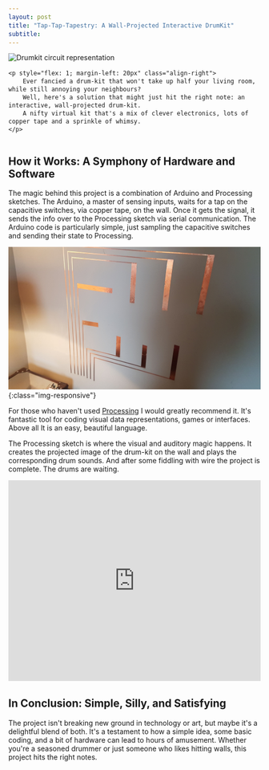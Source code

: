 ```yaml
---
layout: post
title: "Tap-Tap-Tapestry: A Wall-Projected Interactive DrumKit"
subtitle: 
---
```

<div class="container" style="display: flex; flex-wrap: wrap; align-items: center;">
    <img src="{{ site.baseurl }}/public/DrumKit/Drumkit.png" align="left" class="align-left" alt="Drumkit circuit representation" width="65%">

    <p style="flex: 1; margin-left: 20px" class="align-right">
        Ever fancied a drum-kit that won't take up half your living room, while still annoying your neighbours?
        Well, here's a solution that might just hit the right note: an interactive, wall-projected drum-kit.
        A nifty virtual kit that's a mix of clever electronics, lots of copper tape and a sprinkle of whimsy.
    </p>
</div>


## How it Works: A Symphony of Hardware and Software

The magic behind this project is a combination of Arduino and Processing sketches. 
The Arduino, a master of sensing inputs, waits for a tap on the capacitive switches, via copper tape, on the wall. 
Once it gets the signal, it sends the info over to the Processing sketch via serial communication.
The Arduino code is particularly simple, just sampling the capacitive switches and sending their state to Processing.

![Coppered Wall](https://raw.githubusercontent.com/SenanS/Interactive-Drumkit/main/Media/Wall-Coppered.jpeg){:class="img-responsive"}

<aside>
    <p>
    For those who haven't used <a href="https://processing.org">Processing</a> I would greatly recommend it.
    It's fantastic tool for coding visual data representations, games or interfaces.
    Above all It is an easy, beautiful language.
    </p>
</aside>

<p>
The Processing sketch is where the visual and auditory magic happens. 
It creates the projected image of the drum-kit on the wall and plays the corresponding drum sounds. 
And after some fiddling with wire the project is complete. 
The drums are waiting.
</p>

<iframe
    width="100%"
    height="400px"
    src="https://www.youtube.com/embed/8VHfrf0_ESo?si=aWePd3thH20UroEy"
    title="YouTube video player"
    frameborder="0"
    allow="accelerometer;
        autoplay;
        clipboard-write;
        encrypted-media;
        gyroscope;
        picture-in-picture;
        web-share"> 
    Apologies, your browser doesn't support this video :(
</iframe>


## In Conclusion: Simple, Silly, and Satisfying

The project isn't breaking new ground in technology or art, but maybe it's a delightful blend of both. 
It's a testament to how a simple idea, some basic coding, and a bit of hardware can lead to hours of amusement. 
Whether you're a seasoned drummer or just someone who likes hitting walls, this project hits the right notes.


